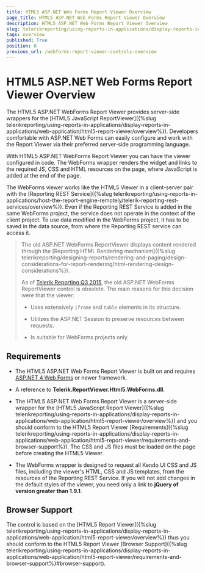 ```yaml
---
title: HTML5 ASP.NET Web Forms Report Viewer Overview
page_title: HTML5 ASP.NET Web Forms Report Viewer Overview
description: HTML5 ASP.NET Web Forms Report Viewer Overview
slug: telerikreporting/using-reports-in-applications/display-reports-in-applications/web-application/html5-asp.net-web-forms-report-viewer/overview
tags: overview
published: True
position: 0
previous_url: /webforms-report-viewer-controls-overview
---
```


# HTML5 ASP.NET Web Forms Report Viewer Overview

The HTML5 ASP.NET WebForms Report Viewer provides server-side wrappers for the [HTML5 JavaScript ReportViewer]({%slug telerikreporting/using-reports-in-applications/display-reports-in-applications/web-application/html5-report-viewer/overview%}). Developers comfortable with ASP.NET Web Forms can easily configure and work with the Report Viewer via their preferred server-side programming language. 

With HTML5 ASP.NET WebForms Report Viewer you can have the viewer configured in code. The WebForms wrapper renders the widget and links to the required JS, CSS and HTML resources on the page, where JavaScript is added at the end of the page. 

The WebForms viewer works like the HTML5 Viewer in a client-server pair with the [Reporting REST Service]({%slug telerikreporting/using-reports-in-applications/host-the-report-engine-remotely/telerik-reporting-rest-services/overview%}). Even if the Reporting REST Service is added in the same WebForms project, the service does not operate in the context of the client project. To use data modified in the WebForms project, it has to be saved in the data source, from where the Reporting REST service can access it. 

> The old ASP.NET WebForms ReportViewer displays content rendered through the [Reporting HTML Rendering mechanism]({%slug telerikreporting/designing-reports/rendering-and-paging/design-considerations-for-report-rendering/html-rendering-design-considerations%}). 
>
> As of [Telerik Reporting Q3 2015](http://www.telerik.com/support/whats-new/reporting/release-history/telerik-reporting-q3-2015-version-9-2-15-930), the old ASP.NET WebForms ReportViewer control is obsolete. The main reasons for this decision were that the viewer: 
>
>	* Uses extensively `iframe` and `table` elements in its structure. 
>
>	* Utilizes the ASP.NET Session to preserve resources between requests. 
>
>	* Is suitable for WebForms projects only. 

## Requirements

* The HTML5 ASP.NET Web Forms Report Viewer is built on and requires [ASP.NET 4 Web Forms](http://www.asp.net/web-forms) or newer framework. 

* A reference to __Telerik.ReportViewer.Html5.WebForms.dll__. 

* The HTML5 ASP.NET Web Forms Report Viewer is a server-side wrapper for the [HTML5 JavaScript Report Viewer]({%slug telerikreporting/using-reports-in-applications/display-reports-in-applications/web-application/html5-report-viewer/overview%}) and you should conform to the HTML5 Report Viewer [Requirements]({%slug telerikreporting/using-reports-in-applications/display-reports-in-applications/web-application/html5-report-viewer/requirements-and-browser-support%}). The CSS and JS files must be loaded on the page before creating the HTML5 Viewer. 

* The WebForms wrapper is designed to request all Kendo UI CSS and JS files, including the viewer's HTML, CSS and JS templates, from the resources of the Reporting REST Service. If you will not add changes in the default styles of the viewer, you need only a link to __jQuery of version greater than 1.9.1__. 

## Browser Support

The control is based on the [HTML5 Report Viewer]({%slug telerikreporting/using-reports-in-applications/display-reports-in-applications/web-application/html5-report-viewer/overview%}) thus you should conform to the HTML5 Report Viewer [Browser Support]({%slug telerikreporting/using-reports-in-applications/display-reports-in-applications/web-application/html5-report-viewer/requirements-and-browser-support%}#browser-support). 
